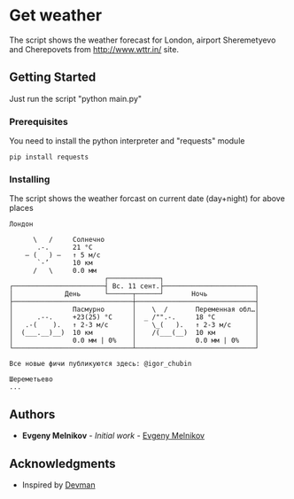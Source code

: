 # Get weather

The script shows the weather forecast for London, airport Sheremetyevo and Cherepovets from http://www.wttr.in/ site.

## Getting Started

Just run the script "python main.py"

### Prerequisites

You need to install the python interpreter and "requests" module

```
pip install requests
```

### Installing

The script shows the weather forcast on current date (day+night) for above places

```
Лондон

      \   /     Солнечно
       .-.      21 °C          
    ― (   ) ―   ↑ 5 м/c        
       `-’      10 км          
      /   \     0.0 мм         
                        ┌─────────────┐                        
┌───────────────────────┤ Вс. 11 сент.├───────────────────────┐
│             День      └──────┬──────┘       Ночь            │
├──────────────────────────────┼──────────────────────────────┤
│               Пасмурно       │    \  /       Переменная обл…│
│      .--.     +23(25) °C     │  _ /"".-.     18 °C          │
│   .-(    ).   ↑ 2-3 м/c      │    \_(   ).   ↑ 2-3 м/c      │
│  (___.__)__)  10 км          │    /(___(__)  10 км          │
│               0.0 мм | 0%    │               0.0 мм | 0%    │
└──────────────────────────────┴──────────────────────────────┘

Все новые фичи публикуются здесь: @igor_chubin

Шереметьево
...
```

## Authors

* **Evgeny Melnikov** - *Initial work* - [Evgeny Melnikov](https://github.com/MelnikovEI)

## Acknowledgments

* Inspired by [Devman](https://dvmn.org/)

